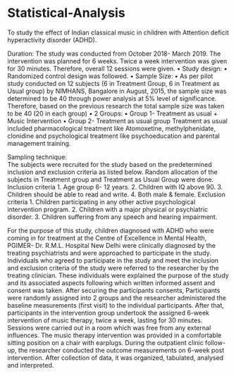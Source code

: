 # Statistical-Analysis
To study the effect of Indian classical music in children with Attention deficit hyperactivity disorder (ADHD).


Duration: 
The study was conducted from October 2018- March 2019. 
The intervention was planned for 6 weeks.  Twice a week intervention was given for 30 minutes. Therefore, overall 12 sessions were given. 
    • Study design: 
    • Randomized control design was followed.
    • Sample Size: 
    • As per pilot study conducted on 12 subjects (6 in Treatment Group, 6 in Treatment as Usual group) by NIMHANS, Bangalore in August, 2015, the sample size was determined to be 40 through power analysis at 5% level of significance. Therefore, based on the previous research the total sample size was taken to be 40 (20 in each group)
    • 2 Groups:
    • Group 1- Treatment as usual + Music Intervention
    • Group 2- Treatment as usual group
Treatment as usual included pharmacological treatment like Atomoxetine, methylphenidate, clonidine  and psychological treatment like psychoeducation and parental management training.



Sampling technique:  
The subjects were recruited for the study based on the predetermined inclusion and exclusion criteria as listed below. Random allocation of the subjects in Treatment group and Treatment as Usual Group were done.
Inclusion criteria 
    1. Age group 6- 12 years.
    2. Children with IQ above 90.
    3. Children should be able to read and write.
    4. Both male & female.
Exclusion criteria
    1. Children participating in any other active psychological intervention program.
    2. Children with a major physical or psychiatric disorder. 
    3. Children suffering from any speech and hearing impairment.
    
    
    
    
For the purpose of this study, children diagnosed with ADHD who were coming in for treatment at the Centre of Excellence in Mental Health, PGIMER-  Dr.  R.M.L. Hospital New Delhi were clinically diagnosed by the treating psychiatrists and were approached to participate in the study. Individuals who agreed to participate in the study and meet the inclusion and exclusion criteria of the study were referred to the researcher by the treating clinician. These individuals were explained the purpose of the study and its associated aspects following which written informed assent and consent was taken.
After securing the participants consents, Participants were randomly assigned into 2 groups and the researcher administered the baseline measurements (first visit) to the individual participants. After that, participants in the intervention group undertook the assigned 6-week intervention of music therapy, twice a week, lasting for 30 minutes.
Sessions were carried out in a room which was free from any external influences. The music therapy intervention was provided in a comfortable sitting position on a chair with earplugs. During the outpatient clinic follow-up, the researcher conducted the outcome measurements on 6-week post intervention.
After collection of data, it was organized, tabulated, analysed and interpreted. 
